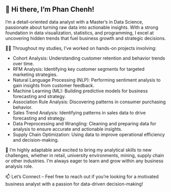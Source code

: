 ## 👋 Hi there, I’m Phan Chenh!

<!--
**PhanChenh/PhanChenh** is a ✨ _special_ ✨ repository because its `README.md` (this file) appears on your GitHub profile.

Here are some ideas to get you started:

- 🔭 I’m currently working on ...
- 🌱 I’m currently learning ...
- 👯 I’m looking to collaborate on ...
- 🤔 I’m looking for help with ...
- 💬 Ask me about ...
- 📫 How to reach me: ...
- 😄 Pronouns: ...
- ⚡ Fun fact: 
- ⚡ Fun Fact: I thrive on solving problems and using data to uncover actionable insights across various business sectors! 📊✨ 
-->


I’m a detail-oriented data analyst with a Master’s in Data Science, passionate about turning raw data into actionable insights. With a strong foundation in data visualization, statistics, and programming, I excel at uncovering hidden trends that fuel business growth and strategic decisions.

👩‍💻 Throughout my studies, I’ve worked on hands-on projects involving:

- Cohort Analysis: Understanding customer retention and behavior trends over time.
- RFM Analysis: Identifying key customer segments for targeted marketing strategies.
- Natural Language Processing (NLP): Performing sentiment analysis to gain insights from customer feedback.
- Machine Learning (ML): Building predictive models for business forecasting and strategy.
- Association Rule Analysis: Discovering patterns in consumer purchasing behavior.
- Sales Trend Analysis: Identifying patterns in sales data to drive forecasting and strategy.
- Data Preprocessing and Wrangling: Cleaning and preparing data for analysis to ensure accurate and actionable insights.
- Supply Chain Optimization: Using data to improve operational efficiency and decision-making.

🌱 I’m highly adaptable and excited to bring my analytical skills to new challenges, whether in retail, university environments, mining, supply chain or other industries. I’m always eager to learn and grow within any business analysis role.

📫 Let’s Connect – Feel free to reach out if you’re looking for a motivated business analyst with a passion for data-driven decision-making!
